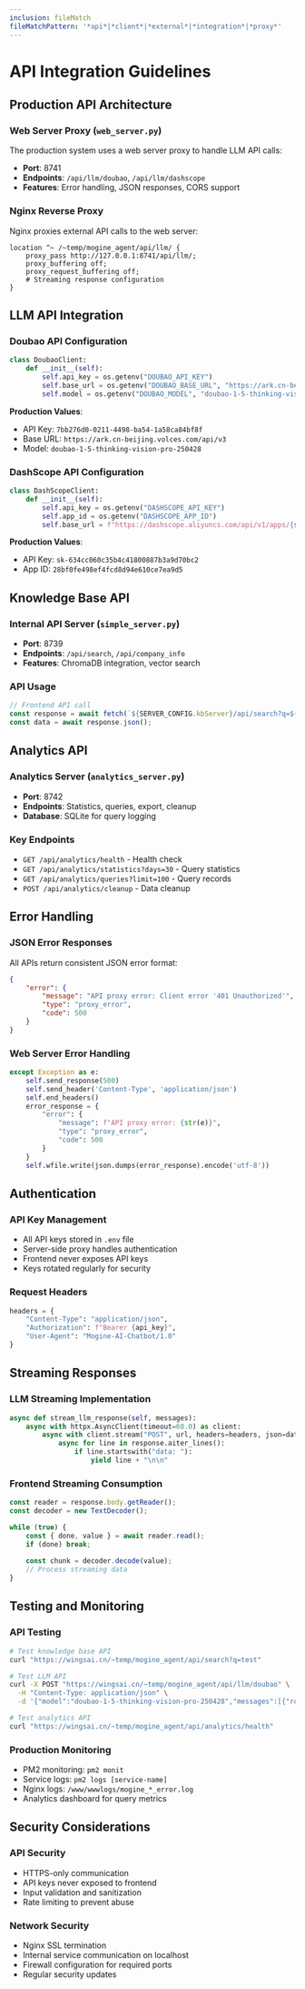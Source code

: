 ```yaml
---
inclusion: fileMatch
fileMatchPattern: '*api*|*client*|*external*|*integration*|*proxy*'
---
```


# API Integration Guidelines

## Production API Architecture

### Web Server Proxy (`web_server.py`)
The production system uses a web server proxy to handle LLM API calls:
- **Port**: 8741
- **Endpoints**: `/api/llm/doubao`, `/api/llm/dashscope`
- **Features**: Error handling, JSON responses, CORS support

### Nginx Reverse Proxy
Nginx proxies external API calls to the web server:
```nginx
location ^~ /~temp/mogine_agent/api/llm/ {
    proxy_pass http://127.0.0.1:8741/api/llm/;
    proxy_buffering off;
    proxy_request_buffering off;
    # Streaming response configuration
}
```

## LLM API Integration

### Doubao API Configuration
```python
class DoubaoClient:
    def __init__(self):
        self.api_key = os.getenv("DOUBAO_API_KEY")
        self.base_url = os.getenv("DOUBAO_BASE_URL", "https://ark.cn-beijing.volces.com/api/v3")
        self.model = os.getenv("DOUBAO_MODEL", "doubao-1-5-thinking-vision-pro-250428")
```

**Production Values**:
- API Key: `7bb276d0-0211-4498-ba54-1a58ca84bf8f`
- Base URL: `https://ark.cn-beijing.volces.com/api/v3`
- Model: `doubao-1-5-thinking-vision-pro-250428`

### DashScope API Configuration
```python
class DashScopeClient:
    def __init__(self):
        self.api_key = os.getenv("DASHSCOPE_API_KEY")
        self.app_id = os.getenv("DASHSCOPE_APP_ID")
        self.base_url = f"https://dashscope.aliyuncs.com/api/v1/apps/{self.app_id}/completion"
```

**Production Values**:
- API Key: `sk-634cc060c35b4c41800887b3a9d70bc2`
- App ID: `28bf0fe498ef4fcd8d94e610ce7ea9d5`

## Knowledge Base API

### Internal API Server (`simple_server.py`)
- **Port**: 8739
- **Endpoints**: `/api/search`, `/api/company_info`
- **Features**: ChromaDB integration, vector search

### API Usage
```javascript
// Frontend API call
const response = await fetch(`${SERVER_CONFIG.kbServer}/api/search?q=${query}&top_k=3`);
const data = await response.json();
```

## Analytics API

### Analytics Server (`analytics_server.py`)
- **Port**: 8742
- **Endpoints**: Statistics, queries, export, cleanup
- **Database**: SQLite for query logging

### Key Endpoints
- `GET /api/analytics/health` - Health check
- `GET /api/analytics/statistics?days=30` - Query statistics
- `GET /api/analytics/queries?limit=100` - Query records
- `POST /api/analytics/cleanup` - Data cleanup

## Error Handling

### JSON Error Responses
All APIs return consistent JSON error format:
```json
{
    "error": {
        "message": "API proxy error: Client error '401 Unauthorized'",
        "type": "proxy_error",
        "code": 500
    }
}
```

### Web Server Error Handling
```python
except Exception as e:
    self.send_response(500)
    self.send_header('Content-Type', 'application/json')
    self.end_headers()
    error_response = {
        "error": {
            "message": f"API proxy error: {str(e)}",
            "type": "proxy_error",
            "code": 500
        }
    }
    self.wfile.write(json.dumps(error_response).encode('utf-8'))
```

## Authentication

### API Key Management
- All API keys stored in `.env` file
- Server-side proxy handles authentication
- Frontend never exposes API keys
- Keys rotated regularly for security

### Request Headers
```python
headers = {
    "Content-Type": "application/json",
    "Authorization": f"Bearer {api_key}",
    "User-Agent": "Mogine-AI-Chatbot/1.0"
}
```

## Streaming Responses

### LLM Streaming Implementation
```python
async def stream_llm_response(self, messages):
    async with httpx.AsyncClient(timeout=60.0) as client:
        async with client.stream("POST", url, headers=headers, json=data) as response:
            async for line in response.aiter_lines():
                if line.startswith("data: "):
                    yield line + "\n\n"
```

### Frontend Streaming Consumption
```javascript
const reader = response.body.getReader();
const decoder = new TextDecoder();

while (true) {
    const { done, value } = await reader.read();
    if (done) break;
    
    const chunk = decoder.decode(value);
    // Process streaming data
}
```

## Testing and Monitoring

### API Testing
```bash
# Test knowledge base API
curl "https://wingsai.cn/~temp/mogine_agent/api/search?q=test"

# Test LLM API
curl -X POST "https://wingsai.cn/~temp/mogine_agent/api/llm/doubao" \
  -H "Content-Type: application/json" \
  -d '{"model":"doubao-1-5-thinking-vision-pro-250428","messages":[{"role":"user","content":"hello"}]}'

# Test analytics API
curl "https://wingsai.cn/~temp/mogine_agent/api/analytics/health"
```

### Production Monitoring
- PM2 monitoring: `pm2 monit`
- Service logs: `pm2 logs [service-name]`
- Nginx logs: `/www/wwwlogs/mogine_*_error.log`
- Analytics dashboard for query metrics

## Security Considerations

### API Security
- HTTPS-only communication
- API keys never exposed to frontend
- Input validation and sanitization
- Rate limiting to prevent abuse

### Network Security
- Nginx SSL termination
- Internal service communication on localhost
- Firewall configuration for required ports
- Regular security updates